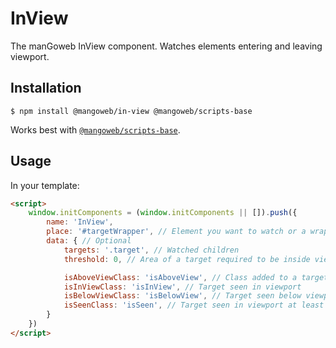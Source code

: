 # InView

The manGoweb InView component. Watches elements entering and leaving viewport.

## Installation

`$ npm install @mangoweb/in-view @mangoweb/scripts-base`

Works best with [`@mangoweb/scripts-base`](https://www.npmjs.com/package/@mangoweb/scripts-base).

## Usage

In your template:
```html
<script>
	window.initComponents = (window.initComponents || []).push({
		name: 'InView',
		place: '#targetWrapper', // Element you want to watch or a wrapper
		data: { // Optional
			targets: '.target', // Watched children
			threshold: 0, // Area of a target required to be inside viewport

			isAboveViewClass: 'isAboveView', // Class added to a target element when seen above viewport
			isInViewClass: 'isInView', // Target seen in viewport
			isBelowViewClass: 'isBelowView', // Target seen below viewport
			isSeenClass: 'isSeen', // Target seen in viewport at least once
		}
	})
</script>
```
